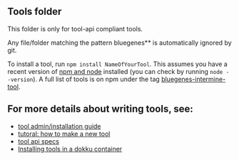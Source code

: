 ## Tools folder

This folder is only for tool-api compliant tools.

Any file/folder matching the pattern bluegenes** is automatically ignored by git.

To install a tool, run `npm install NameOfYourTool`. This assumes you have a
recent version of [npm and node](https://nodejs.org/en/download/) installed (you can check by running `node --version`). A full list of tools is on npm under the tag
[bluegenes-intermine-tool](https://www.npmjs.com/search?q=keywords:bluegenes-intermine-tool).

## For more details about writing tools, see:

- [tool admin/installation guide](tools.md)
- [tutoral: how to make a new tool](tool-api-tutorial.md)
- [tool api specs](tool-api-tutorial.md)
- [Installing tools in a dokku container](dokku-tool-installation.md)
